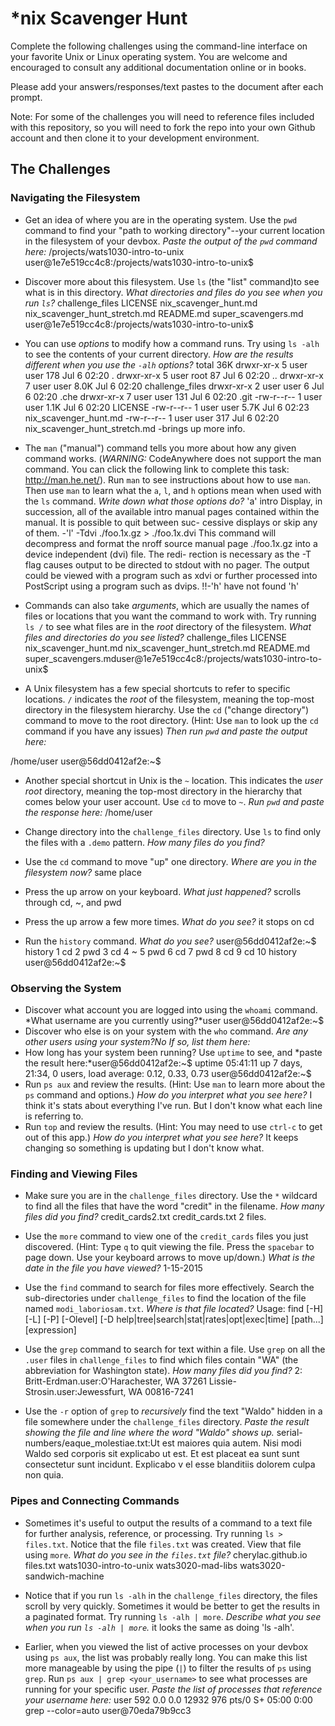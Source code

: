 # *nix Scavenger Hunt

Complete the following challenges using the command-line interface on your favorite
Unix or Linux operating system. You are welcome and encouraged to consult any
additional documentation online or in books.

Please add your answers/responses/text pastes to the document after each prompt.

Note: For some of the challenges you will need to reference files included with
this repository, so you will need to fork the repo into your own Github account
and then clone it to your development environment.

## The Challenges

### Navigating the Filesystem

* Get an idea of where you are in the operating system. Use the `pwd` command to find your "path to working directory"--your current location in the filesystem of your devbox. *Paste the output of the `pwd` command here:*
/projects/wats1030-intro-to-unix
user@1e7e519cc4c8:/projects/wats1030-intro-to-unix$

* Discover more about this filesystem. Use `ls` (the "list" command)to see what is in this directory. *What directories and files do you see when you run `ls`?* 
challenge_files  LICENSE  nix_scavenger_hunt.md  nix_scavenger_hunt_stretch.md  README.md  super_scavengers.md
user@1e7e519cc4c8:/projects/wats1030-intro-to-unix$

* You can use *options* to modify how a command runs. Try using `ls -alh` to see the contents of your current directory. *How are the results different when you use the `-alh` options?* 
total 36K
drwxr-xr-x 5 user user  178 Jul  6 02:20 .
drwxr-xr-x 5 user root   87 Jul  6 02:20 ..
drwxr-xr-x 7 user user 8.0K Jul  6 02:20 challenge_files
drwxr-xr-x 2 user user    6 Jul  6 02:20 .che
drwxr-xr-x 7 user user  131 Jul  6 02:20 .git
-rw-r--r-- 1 user user 1.1K Jul  6 02:20 LICENSE
-rw-r--r-- 1 user user 5.7K Jul  6 02:23 nix_scavenger_hunt.md
-rw-r--r-- 1 user user  317 Jul  6 02:20 nix_scavenger_hunt_stretch.md
-brings up more info.

* The `man` ("manual") command tells you more about how any given command works. (*WARNING:* CodeAnywhere does not support the man command. You can click the following link to complete this task: http://man.he.net/). Run `man` to see instructions about how to use `man`. Then use `man` to learn what the `a`, `l`, and `h` options mean when used with the `ls` command. *Write down what those options do?* 
          'a' intro
           Display,  in  succession,  all  of the available intro manual pages
           contained within the manual.  It is possible to quit  between  suc-
           cessive displays or skip any of them.
           -'l' -Tdvi ./foo.1x.gz > ./foo.1x.dvi
           This  command  will  decompress  and format the nroff source manual
           page ./foo.1x.gz into a device independent (dvi) file.   The  redi-
           rection is necessary as the -T flag causes output to be directed to
           stdout with no pager.  The output could be viewed  with  a  program
           such  as  xdvi or further processed into PostScript using a program
           such as dvips.
           !!-'h' have not found 'h'
           
* Commands can also take *arguments*, which are usually the names of files or locations that you want the command to work with. Try running `ls /` to see what files are in the *root* directory of the filesystem. *What files and directories do you see listed?* 
challenge_files  LICENSE  nix_scavenger_hunt.md  nix_scavenger_hunt_stretch.md  README.md  super_scavengers.mduser@1e7e519cc4c8:/projects/wats1030-intro-to-unix$

* A Unix filesystem has a few special shortcuts to refer to specific locations. `/` indicates the *root* of the filesystem, meaning the top-most directory in the filesystem hierarchy. Use the `cd` ("change directory") command to move to the root directory. (Hint: Use `man` to look up the `cd` command if you have any issues) *Then run `pwd` and paste the output here:*

/home/user
user@56dd0412af2e:~$

* Another special shortcut in Unix is the `~` location. This indicates the *user root* directory, meaning the top-most directory in the hierarchy that comes below your user account. Use `cd` to move to `~`. *Run `pwd` and paste the response here:* 
/home/user

* Change directory into the `challenge_files` directory. Use `ls` to find only the files with a `.demo` pattern. *How many files do you find?*
* Use the `cd` command to move "up" one directory. *Where are you in the filesystem now?* same place
* Press the up arrow on your keyboard. *What just happened?* scrolls through cd, ~, and pwd
* Press the up arrow a few more times. *What do you see?* it stops on cd
* Run the `history` command. *What do you see?* user@56dd0412af2e:~$ history
    1  cd
    2  pwd
    3  cd
    4  ~
    5  pwd
    6  cd
    7  pwd
    8  cd
    9  cd
   10  history
user@56dd0412af2e:~$

### Observing the System

* Discover what account you are logged into using the `whoami` command. *What username are you currently using?*user
user@56dd0412af2e:~$
* Discover who else is on your system with the `who` command. *Are any other users using your system?No If so, list them here:*
* How long has your system been running? Use `uptime` to see, and *paste the result here:*user@56dd0412af2e:~$ uptime
 05:41:11 up 7 days, 21:34,  0 users,  load average: 0.12, 0.33, 0.73
user@56dd0412af2e:~$
* Run `ps aux` and review the results. (Hint: Use `man` to learn more about the `ps` command and options.) *How do you interpret what you see here?* I think it's stats about everything I've run. But I don't know what each line is referring to.
* Run `top` and review the results. (Hint: You may need to use `ctrl-c` to get out of this app.) *How do you interpret what you see here?* It keeps changing so something is updating but I don't know what. 

### Finding and Viewing Files

* Make sure you are in the `challenge_files` directory. Use the `*` wildcard to find all the files that have the word "credit" in the filename. *How many files did you find?* credit_cards2.txt  credit_cards.txt 2 files.

* Use the `more` command to view one of the `credit_cards` files you just discovered. (Hint: Type `q` to quit viewing the file. Press the `spacebar` to page down. Use your keyboard arrows to move up/down.) *What is the date in the file you have viewed?* 1-15-2015
 
* Use the `find` command to search for files more effectively. Search the sub-directories under `challenge_files` to find the location of the file named `modi_laboriosam.txt`. *Where is that file located?* Usage: find [-H] [-L] [-P] [-Olevel] [-D help|tree|search|stat|rates|opt|exec|time] [path...] [expression]

* Use the `grep` command to search for text within a file. Use `grep` on all the `.user` files in `challenge_files` to find which files contain "WA" (the abbreviation for Washington state). *How many files did you find?* 2: Britt-Erdman.user:O'Harachester, WA 37261
Lissie-Strosin.user:Jewessfurt, WA 00816-7241

* Use the `-r` option of `grep` to *recursively* find the text "Waldo" hidden in a file somewhere under the `challenge_files` directory. *Paste the result showing the file and line where the word "Waldo" shows up.* serial-numbers/eaque_molestiae.txt:Ut est maiores quia autem. Nisi modi Waldo sed corporis sit explicabo ut est. Et est placeat ea sunt sunt consectetur sunt incidunt. Explicabo v
el esse blanditiis dolorem culpa non quia.

### Pipes and Connecting Commands

* Sometimes it's useful to output the results of a command to a text file for further analysis, reference, or processing. Try running `ls > files.txt`. Notice that the file `files.txt` was created. View that file using `more`. *What do you see in the `files.txt` file?* cherylac.github.io
files.txt
wats1030-intro-to-unix
wats3020-mad-libs
wats3020-sandwich-machine

* Notice that if you run `ls -alh` in the `challenge_files` directory, the files scroll by very quickly. Sometimes it would be better to get the results in a paginated format. Try running `ls -alh | more`. *Describe what you see when you run `ls -alh | more`.* it looks the same as doing 'ls -alh'.

* Earlier, when you viewed the list of active processes on your devbox using `ps aux`, the list was probably really long. You can make this list more manageable by using the pipe (`|`) to filter the results of `ps` using `grep`. Run `ps aux | grep <your_username>` to see what processes are running for your specific user. *Paste the list of processes that reference your username here:* user       592  0.0  0.0  12932   976 pts/0    S+   05:00   0:00 grep --color=auto user@70eda79b9cc3
